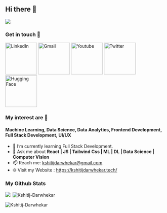 ## Hi there 👋

![](https://komarev.com/ghpvc/?username=Kshitij-Darwhekar)


### Get in touch 🤝

[<img alt="LinkedIn" height="100" width="100" src="https://cdn2.iconfinder.com/data/icons/social-media-2285/512/1_Linkedin_unofficial_colored_svg-512.png" />](https://www.linkedin.com/in/kshitij-darwhekar-b15a33191/)
<a href="mailto:kshitijdarwhekar@gmail.com"><img alt="Gmail" height="100" width="100" src="https://cdn4.iconfinder.com/data/icons/logos-brands-in-colors/48/google-gmail-512.png" /></a>
[<img alt="Youtube" height="100" width="100" src="https://cdn1.iconfinder.com/data/icons/logotypes/32/youtube-512.png" />](https://www.youtube.com/@kshitijdarwhekar)
[<img alt="Twitter" height="100" width="100" src="https://cdn1.iconfinder.com/data/icons/logotypes/32/twitter-512.png" />](https://twitter.com/KshitijDarwhek1)
[<img alt="Hugging Face" height="100" width="100" src="https://huggingface.co/front/assets/huggingface_logo-noborder.svg" />](https://huggingface.co/HorizoniX)





### My interest are 🚀
#### Machine Learning, Data Science, Data Analytics, Frontend Development, Full Stack Development, UI/UX

- 🌱 I’m currently learning Full Stack Development.
- 💬 Ask me about <b> React | JS | Tailwind Css | ML | DL | Data Science | Computer Vision </b>
- 📫 Reach me: kshitijdarwhekar@gmail.com
- :globe_with_meridians: Visit my Website : https://kshitijdarwhekar.tech/






### My Github Stats

  <p><img align="left" src="https://github-readme-stats.vercel.app/api?username=Kshitij-Darwhekar&theme=dark&show_icons=true&hide_border=true&count_private=true" /></p>
  
  
  
  <p>&nbsp;<img align="center" src="https://github-readme-stats.vercel.app/api/top-langs/?username=Kshitij-Darwhekar&theme=dark&show_icons=true&hide_border=true&layout=compact" alt="Kshitij-Darwhekar" /></p>
  
  
  
  <p>&nbsp;<img align="left" src="https://github-readme-streak-stats.herokuapp.com/?user=Kshitij-Darwhekar&theme=dark&hide_border=true" alt="Kshitij-Darwhekar" /></p>
